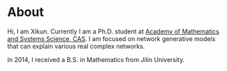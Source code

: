 # About
Hi, I am Xikun. Currently I am a Ph.D. student at [Academy of Mathematics and Systems Science, CAS](http://www.amss.cas.cn/). I am focused on network generative models that can explain various real complex networks.

In 2014, I received a B.S. in Mathematics from Jilin University.

